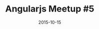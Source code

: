 ---
title: "Angularjs Meetup #5"
href: "http://www.meetup.com/it/AngularJS-Amsterdam-Meetup/events/224789568/"
date: 2015-10-15
time: "19:00"
ticket: free
---